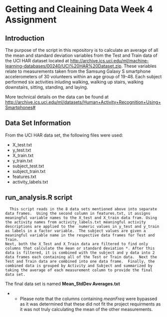 ﻿# Getting and Cleaining Data Week 4 Assignment## IntroductionThe purpose of the script in this repository is to calculate an average of all the mean and standard deviation variables from the Test and Train data of the UCI HAR dataset located at http://archive.ics.uci.edu/ml/machine-learning-databases/00240/UCI%20HAR%20Dataset.zip.  These variables relate to  measurements taken from the Samsung Galaxy S smartphone accelerometers of 30 volunteers within an age group of 19-48.  Each subject performed six activities inluding walking, walking up stairs, walking downstairs, sitting, standing, and laying. More technical details on the data can be found at http://archive.ics.uci.edu/ml/datasets/Human+Activity+Recognition+Using+Smartphones### Data Set InformationFrom the UCI HAR data set, the following files were used:* X_test.txt* y_test.txt* X_train.txt* y_train.txt* subject_test.txt* subject_train.txt* features.txt* activity_labels.txt## run_analysis.R script      This script reads in the 8 data sets mentioned above into separate data frames.  Using the second column in features.txt, it assigns meaningful variable names to the X_test and X_train data fram. Using the activity names from activity_labels.txt meaningful activity descriptions are applied to the  numeric values in y_test and y_train as labels in a factor variable.  The subject values are given a meaningful variable name in the respective data frames for Test and Train.	Next, both the X_Test and X_Train data are filtered to find only columns that calculate the mean or standard deviation *. After this data is filtered, it is combined with the subject and y data into 2 data frames each containing all of the Test or Train data.  Next the Test and Train data are combined into one data frame.  Finally, the combined data is grouped by Activity and Subject and summarized by taking the average of each measurement column to provide the final data set.The final data set is named **Mean_StdDev Averages.txt*** - Please note that the columns containing *meanFreq* were bypassed as it was determined that these did not fit the project requirments as it was not truly calculating the mean of the other measurements.